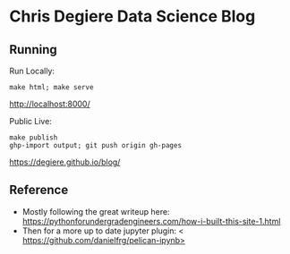 # Chris Degiere Data Science Blog

## Running

Run Locally:
```
make html; make serve
```
<http://localhost:8000/>

Public Live:
```
make publish
ghp-import output; git push origin gh-pages
```
<https://degiere.github.io/blog/>

## Reference

* Mostly following the great writeup here:
<https://pythonforundergradengineers.com/how-i-built-this-site-1.html>
* Then for a more up to date jupyter plugin:
< https://github.com/danielfrg/pelican-ipynb>
